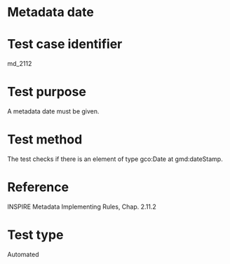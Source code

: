 
# Metadata date

# Test case identifier	

md_2112

# Test purpose	

A metadata date must be given.

# Test method	

The test checks if there is an element of type gco:Date at gmd:dateStamp.

# Reference	 

INSPIRE Metadata Implementing Rules, Chap. 2.11.2

# Test type	

Automated


